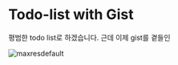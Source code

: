 # Todo-list with Gist

평범한 todo list로 하겠습니다. 근데 이제 gist를 곁들인

![maxresdefault](https://i.ytimg.com/vi/R0RGlCAhqmc/maxresdefault.jpg)